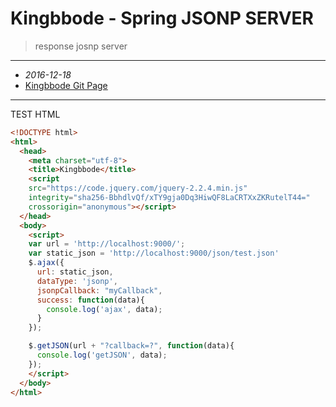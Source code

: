 Kingbbode - Spring JSONP SERVER
===============================

> response josnp server

---

-	*2016-12-18*  
-	[Kingbbode Git Page](http://kingbbode.github.io)

---

TEST HTML

```html
<!DOCTYPE html>
<html>
  <head>
    <meta charset="utf-8">
    <title>Kingbbode</title>
    <script
    src="https://code.jquery.com/jquery-2.2.4.min.js"
    integrity="sha256-BbhdlvQf/xTY9gja0Dq3HiwQF8LaCRTXxZKRutelT44="
    crossorigin="anonymous"></script>
  </head>
  <body>
    <script>
    var url = 'http://localhost:9000/';
    var static_json = 'http://localhost:9000/json/test.json'
    $.ajax({
      url: static_json,
      dataType: 'jsonp',
      jsonpCallback: "myCallback",
      success: function(data){
        console.log('ajax', data);
      }
    });

    $.getJSON(url + "?callback=?", function(data){
      console.log('getJSON', data);
    });
    </script>
  </body>
</html>
```